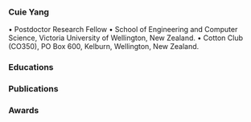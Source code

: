 ### Cuie Yang
• Postdoctor Research Fellow
• School of Engineering and Computer Science, Victoria University of Wellington, New Zealand.
• Cotton Club (CO350), PO Box 600, Kelburn, Wellington, New Zealand.
### Educations
### Publications
### Awards

